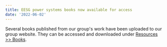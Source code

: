 ```yaml
---
title: EESG power systems books now available for access
date: '2022-06-02'
---
```


<!--more-->

Several books published from our group's work have been uploaded to our group website. They can be accessed and downloaded under [Resources >> Books](eesg.lids.mit.edu/reference_books).
